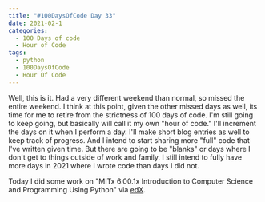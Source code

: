 ```yaml
---
title: "#100DaysOfCode Day 33"
date: 2021-02-1
categories:
  - 100 Days of code
  - Hour of Code
tags:
  - python
  - 100DaysOfCode
  - Hour Of Code
---
```


Well, this is it.  Had a very different weekend than normal, so missed the entire weekend.  I think at this point, given the other missed days as well, its time for me to retire from the strictness of 100 days of code.  I'm still going to keep going, but basically will call it my own "hour of code."  I'll increment the days on it when I perform a day.  I'll make short blog entries as well to keep track of progress.  And I intend to start sharing more "full" code that I've written given time.  But there are going to be "blanks" or days where I don't get to things outside of work and family.  I still intend to fully have more days in 2021 where I wrote code than days I did not.

Today I did some work on "MITx 6.00.1x Introduction to Computer Science and Programming Using Python" via [edX][edX].


[edX]:https://www.edx.org/

